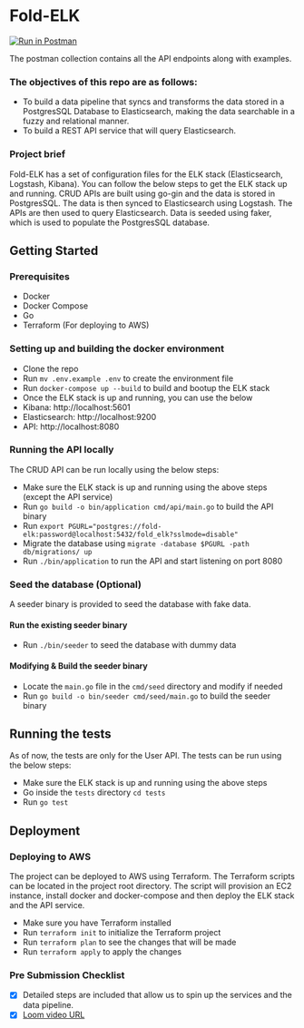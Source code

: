# Fold-ELK

[![Run in Postman](https://run.pstmn.io/button.svg)](https://app.getpostman.com/run-collection/12298080-b2a522f0-5323-4aa1-b803-c73160cde976?action=collection%2Ffork&collection-url=entityId%3D12298080-b2a522f0-5323-4aa1-b803-c73160cde976%26entityType%3Dcollection%26workspaceId%3D42654ab9-e148-4e67-b4b3-90fd805dfb7f)

The postman collection contains all the API endpoints along with examples.
### The objectives of this repo are as follows:

- To build a data pipeline that syncs and transforms the data stored in a PostgresSQL Database to Elasticsearch, making the data searchable in a fuzzy and relational manner.
- To build a REST API service that will query Elasticsearch.

### Project brief

Fold-ELK has a set of configuration files for the ELK stack (Elasticsearch, Logstash, Kibana). You can follow the below steps to get the ELK stack up and running.
CRUD APIs are built using go-gin and the data is stored in PostgresSQL. The data is then synced to Elasticsearch using Logstash. The APIs are then used to query Elasticsearch.
Data is seeded using faker, which is used to populate the PostgresSQL database.

## Getting Started

### Prerequisites

- Docker
- Docker Compose
- Go
- Terraform (For deploying to AWS)

### Setting up and building the docker environment

- Clone the repo
- Run `mv .env.example .env` to create the environment file
- Run `docker-compose up --build` to build and bootup the ELK stack
- Once the ELK stack is up and running, you can use the below 
- Kibana: http://localhost:5601
- Elasticsearch: http://localhost:9200
- API: http://localhost:8080

### Running the API locally

The CRUD API can be run locally using the below steps:

- Make sure the ELK stack is up and running using the above steps (except the API service)
- Run `go build -o bin/application cmd/api/main.go` to build the API binary
- Run `export PGURL="postgres://fold-elk:password@localhost:5432/fold_elk?sslmode=disable"`
- Migrate the database using `migrate -database $PGURL -path db/migrations/ up `
- Run `./bin/application` to run the API and start listening on port 8080

### Seed the database (Optional)
A seeder binary is provided to seed the database with fake data.
#### Run the existing seeder binary

- Run `./bin/seeder` to seed the database with dummy data
#### Modifying & Build the seeder binary
- Locate the `main.go` file in the `cmd/seed` directory and modify if needed
- Run `go build -o bin/seeder cmd/seed/main.go` to build the seeder binary

## Running the tests

As of now, the tests are only for the User API. The tests can be run using the below steps:

- Make sure the ELK stack is up and running using the above steps
- Go inside the `tests` directory `cd tests`
- Run `go test`

## Deployment

### Deploying to AWS
The project can be deployed to AWS using Terraform. The Terraform scripts can be located in the project root directory. The script will provision an EC2 instance, install docker and docker-compose and then deploy the ELK stack and the API service.

- Make sure you have Terraform installed
- Run `terraform init` to initialize the Terraform project
- Run `terraform plan` to see the changes that will be made
- Run `terraform apply` to apply the changes


### Pre Submission Checklist
- [x] Detailed steps are included that allow us to spin up the services and the data pipeline.
- [x] [Loom video URL](https://www.loom.com/share/9b76a3cf38cf4a48b40936adae8e74e9)
